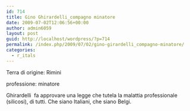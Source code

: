 ```yaml
---
id: 714
title: Gino Ghirardelli_compagno minatore
date: 2009-07-02T12:06:56+00:00
author: admin6059
layout: post
guid: http://localhost/wordpress/?p=714
permalink: /index.php/2009/07/02/gino-girardelli_compagno-minatore/
categories:
  - r_itals
---
```

Terra di origine: Rimini

professione: minatore

Ghirardelli  fa approvare una legge che tutela la malattia professionale (silicosi), di tutti. Che siano Italiani, che siano Belgi.
